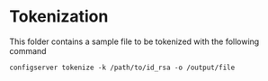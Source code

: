 # Tokenization

This folder contains a sample file to be tokenized with the following command

```shell
configserver tokenize -k /path/to/id_rsa -o /output/file
```